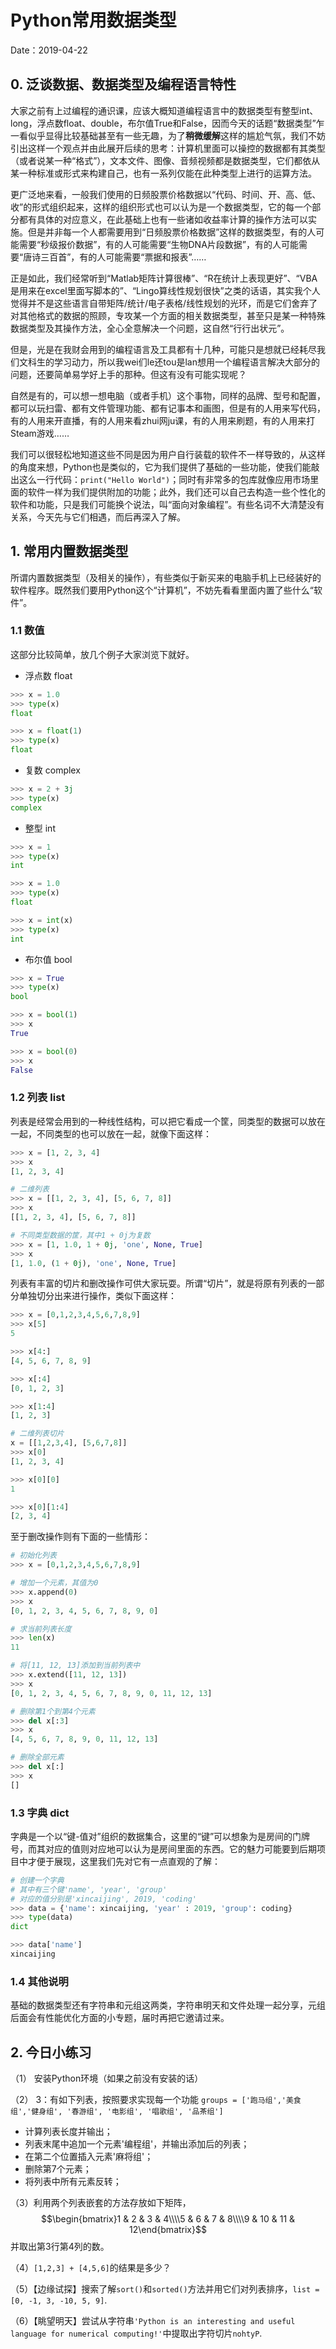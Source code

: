 # Python常用数据类型

Date：2019-04-22

## 0. 泛谈数据、数据类型及编程语言特性

大家之前有上过编程的通识课，应该大概知道编程语言中的数据类型有整型int、long，浮点数float、double，布尔值True和False，因而今天的话题“数据类型”乍一看似乎显得比较基础甚至有一些无趣，为了**稍微缓解**这样的尴尬气氛，我们不妨引出这样一个观点并由此展开后续的思考：计算机里面可以操控的数据都有其类型（或者说某一种“格式”），文本文件、图像、音频视频都是数据类型，它们都依从某一种标准或形式来构建自己，也有一系列仅能在此种类型上进行的运算方法。

更广泛地来看，一般我们使用的日频股票价格数据以“代码、时间、开、高、低、收”的形式组织起来，这样的组织形式也可以认为是一个数据类型，它的每一个部分都有具体的对应意义，在此基础上也有一些诸如收益率计算的操作方法可以实施。但是并非每一个人都需要用到“日频股票价格数据”这样的数据类型，有的人可能需要“秒级报价数据”，有的人可能需要“生物DNA片段数据”，有的人可能需要“唐诗三百首”，有的人可能需要“票据和报表”……

正是如此，我们经常听到“Matlab矩阵计算很棒”、“R在统计上表现更好”、“VBA是用来在excel里面写脚本的”、“Lingo算线性规划很快”之类的话语，其实我个人觉得并不是这些语言自带矩阵/统计/电子表格/线性规划的光环，而是它们舍弃了对其他格式的数据的照顾，专攻某一个方面的相关数据类型，甚至只是某一种特殊数据类型及其操作方法，全心全意解决一个问题，这自然“行行出状元”。

但是，光是在我财会用到的编程语言及工具都有十几种，可能只是想就已经耗尽我们文科生的学习动力，所以我wei们le还tou是lan想用一个编程语言解决大部分的问题，还要简单易学好上手的那种。但这有没有可能实现呢？

自然是有的，可以想一想电脑（或者手机）这个事物，同样的品牌、型号和配置，都可以玩扫雷、都有文件管理功能、都有记事本和画图，但是有的人用来写代码，有的人用来开直播，有的人用来看zhui网ju课，有的人用来刷题，有的人用来打Steam游戏……

我们可以很轻松地知道这些不同是因为用户自行装载的软件不一样导致的，从这样的角度来想，Python也是类似的，它为我们提供了基础的一些功能，使我们能敲出这么一行代码：`print("Hello World")`；同时有非常多的包库就像应用市场里面的软件一样为我们提供附加的功能；此外，我们还可以自己去构造一些个性化的软件和功能，只是我们可能换个说法，叫“面向对象编程”。有些名词不大清楚没有关系，今天先与它们相遇，而后再深入了解。

## 1. 常用内置数据类型

所谓内置数据类型（及相关的操作），有些类似于新买来的电脑手机上已经装好的软件程序。既然我们要用Python这个“计算机”，不妨先看看里面内置了些什么“软件”。

### 1.1 数值

这部分比较简单，放几个例子大家浏览下就好。

- 浮点数 float

```Python
>>> x = 1.0
>>> type(x)
float

>>> x = float(1)
>>> type(x)
float
```

- 复数 complex

```Python
>>> x = 2 + 3j
>>> type(x)
complex
```

- 整型 int

```Python
>>> x = 1
>>> type(x)
int

>>> x = 1.0
>>> type(x)
float

>>> x = int(x)
>>> type(x)
int
```

- 布尔值 bool

```Python
>>> x = True
>>> type(x)
bool

>>> x = bool(1)
>>> x
True

>>> x = bool(0)
>>> x
False
```

### 1.2 列表 list

列表是经常会用到的一种线性结构，可以把它看成一个筐，同类型的数据可以放在一起，不同类型的也可以放在一起，就像下面这样：

``` Python
>>> x = [1, 2, 3, 4]
>>> x
[1, 2, 3, 4]

# 二维列表
>>> x = [[1, 2, 3, 4], [5, 6, 7, 8]]
>>> x
[[1, 2, 3, 4], [5, 6, 7, 8]]

# 不同类型数据的筐，其中1 + 0j为复数
>>> x = [1, 1.0, 1 + 0j, 'one', None, True]
>>> x
[1, 1.0, (1 + 0j), 'one', None, True]
```

列表有丰富的切片和删改操作可供大家玩耍。所谓“切片”，就是将原有列表的一部分单独切分出来进行操作，类似下面这样：

```Python
>>> x = [0,1,2,3,4,5,6,7,8,9]
>>> x[5]
5

>>> x[4:]
[4, 5, 6, 7, 8, 9]

>>> x[:4]
[0, 1, 2, 3]

>>> x[1:4]
[1, 2, 3]

# 二维列表切片
x = [[1,2,3,4], [5,6,7,8]]
>>> x[0]
[1, 2, 3, 4]

>>> x[0][0]
1

>>> x[0][1:4]
[2, 3, 4]
```

至于删改操作则有下面的一些情形：

```Python
# 初始化列表
>>> x = [0,1,2,3,4,5,6,7,8,9]

# 增加一个元素，其值为0
>>> x.append(0)
>>> x
[0, 1, 2, 3, 4, 5, 6, 7, 8, 9, 0]

# 求当前列表长度
>>> len(x)
11

# 将[11, 12, 13]添加到当前列表中
>>> x.extend([11, 12, 13])
>>> x
[0, 1, 2, 3, 4, 5, 6, 7, 8, 9, 0, 11, 12, 13]

# 删除第1个到第4个元素
>>> del x[:3]
>>> x
[4, 5, 6, 7, 8, 9, 0, 11, 12, 13]

# 删除全部元素
>>> del x[:]
>>> x
[]
```

### 1.3 字典 dict

字典是一个以“键-值对”组织的数据集合，这里的“键”可以想象为是房间的门牌号，而其对应的值则对应地可以认为是房间里面的东西。它的魅力可能要到后期项目中才便于展现，这里我们先对它有一点直观的了解：

```Python
# 创建一个字典
# 其中有三个键'name', 'year', 'group'
# 对应的值分别是'xincaijing', 2019, 'coding'
>>> data = {'name': xincaijing, 'year' : 2019, 'group': coding}
>>> type(data)
dict

>>> data['name']
xincaijing
```

### 1.4 其他说明

基础的数据类型还有字符串和元组这两类，字符串明天和文件处理一起分享，元组后面会有性能优化方面的小专题，届时再把它邀请过来。

## 2. 今日小练习

（1） 安装Python环境（如果之前没有安装的话）

（2） 3：有如下列表，按照要求实现每一个功能
`groups = ['跑马组','美食组','健身组', '春游组', '电影组', '唱歌组', '品茶组']`

- 计算列表长度并输出；
- 列表末尾中追加一个元素'编程组'，并输出添加后的列表；
- 在第二个位置插入元素'麻将组'；
- 删除第7个元素；
- 将列表中所有元素反转；

（3）利用两个列表嵌套的方法存放如下矩阵，$$\begin{bmatrix}1 & 2 & 3 & 4\\\\5 & 6 & 7 & 8\\\\9 & 10 & 11 & 12\end{bmatrix}$$并取出第3行第4列的数。

（4）`[1,2,3] + [4,5,6]`的结果是多少？

（5）【边缘试探】搜索了解`sort()`和`sorted()`方法并用它们对列表排序，`list = [0, -1, 3, -10, 5, 9]`.

（6）【眺望明天】尝试从字符串`'Python is an interesting and useful language for numerical computing!'`中提取出字符切片`nohtyP`.